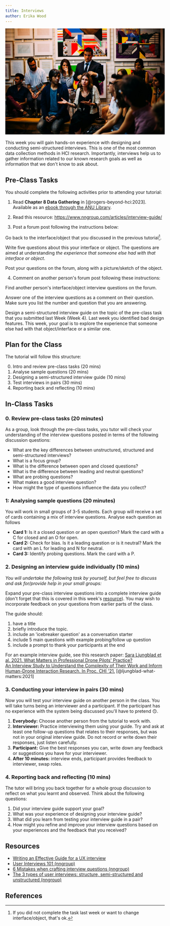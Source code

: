 ```yaml
---
title: Interviews
author: Erika Wood
---
```


![Interviewing to gather data (Photo by Antenna on Unsplash)](img/antenna-cw-cj_nFa14-unsplash.jpg)

This week you will gain hands-on experience with designing and conducting semi-structured interviews. This is one of the most common data collection methods in HCI research. Importantly, interviews help us to gather information related to our known research goals as well as information that we don't know to ask about.

<!-- 
- Define and identify the features of a semi-structured user interview
- Design an interview guide with well-defined themes and questions
- Evaluate interview questions through practice with other participants
- Reflect on the interview interactions and questions to refine your
  interview approach -->

## Pre-Class Tasks

You should complete the following activities prior to attending your
tutorial:

1. Read **Chapter 8 Data Gathering** in [@rogers-beyond-hci:2023]. Available as an [ebook through the ANU Library](https://quicklink.anu.edu.au/kv9b).

2. Read this resource: <https://www.nngroup.com/articles/interview-guide/>

3. Post a forum post following the instructions below:

Go back to the interface/object that you discussed in the previous tutorial[^1].

Write five questions about this your interface or object. The questions are aimed at understanding _the experience that someone else had with that interface or object_.

Post your questions on the forum, along with a picture/sketch of the object.

4. Comment on another person's forum post following these instructions:

Find another person's interface/object interview questions on the forum.

Answer one of the interview questions as a comment on their question. Make sure you list the number and question that you are answering.

Design a semi-structured interview guide on the topic of the pre-class task that you submitted last Week (Week 4). Last week you identified bad design features. This week, your goal is to explore the experience that someone else had with that object/interface or a similar one.

[^1]: If you did not complete the task last week or want to change interface/object, that's ok. 

## Plan for the Class

<!-- 3.  Read the following paper to see an example of an interview guide
    (accessible through the ACM Digital Library): 
    [Sara Ljungblad et al. 2021. What Matters in Professional Drone Pilots' Practice? An Interview Study to Understand the Complexity of Their Work and Inform Human-Drone Interaction Research. In Proc. CHI \'21.](https://doi-org.virtual.anu.edu.au/10.1145/3411764.3445737) [@ljungblad-what-matters:2021] -->


The tutorial will follow this structure:

0.  Intro and review pre-class tasks (20 mins)
1.  Analyse sample questions (20 mins)
2.  Designing a semi-structured interview guide (10 mins)
3.  Test interviews in pairs (30 mins)
4.  Reporting back and reflecting (10 mins)

## In-Class Tasks

### 0. Review pre-class tasks (20 minutes)

As a group, look through the pre-class tasks, you tutor will check your understanding of the interview questions posted in terms of the following discussion questions:

- What are the key differences between unstructured, structured and semi-structured interviews?
- What is a focus group?
- What is the difference between open and closed questions?
- What is the difference between leading and neutral questions?
- What are probing questions?
- What makes a good interview question?
- How might the type of questions influence the data you collect?

### 1: Analysing sample questions (20 minutes)

You will work in small groups of 3-5 students. Each group will receive a set of cards containing a mix of interview questions. Analyse each question as follows

- **Card 1:** Is it a closed question or an open question? Mark the card with a C for closed and an O for open.
- **Card 2:** Check for bias. Is it a leading question or is it neutral? Mark the card with an L for leading and N for neutral.
- **Card 3:** Identify probing questions. Mark the card with a P.

### 2. Designing an interview guide individually (10 mins)

_You will undertake the following task by yourself, but feel free to discuss and ask for/provide help in your small groups:_

Expand your pre-class interview questions into a complete interview guide (don't forget that this is covered in this week's [resource](https://www.nngroup.com/articles/interview-guide/)). You may wish to incorporate feedback on your questions from earlier parts of the class.

The guide should:

1. have a title
2. briefly introduce the topic.
3. include an 'icebreaker question' as a conversation starter
4. include 5 main questions with example probing/follow up question
5. include a prompt to thank your participants at the end

For an example interview guide, see this research paper: [Sara Ljungblad et al. 2021. What Matters in Professional Drone Pilots' Practice? An Interview Study to Understand the Complexity of Their Work and Inform Human-Drone Interaction Research. In Proc. CHI \'21.](https://doi-org.virtual.anu.edu.au/10.1145/3411764.3445737) [@ljungblad-what-matters:2021]

### 3. Conducting your interview in pairs (30 mins)

Now you will test your interview guide on another person in the class. You will take turns being an interviewer and a participant. If the participant has no experience with the system being discussed you'll have to pretend 🙃.

1. **Everybody:** Choose another person from the tutorial to work with.
2. **Interviewer:** Practice interviewing them using your guide. Try and ask at least one follow-up questions that relates to their responses, but was not in your original interview guide. Do not record or write down their responses, just listen carefully.
3. **Participant:** Give the best responses you can, write down any feedback or suggestions you have for your interviewer.
4. **After 10 minutes:** interview ends, participant provides feedback to interviewer, swap roles.

### 4. Reporting back and reflecting (10 mins)

The tutor will bring you back together for a whole group discussion to reflect on what you learnt and observed. Think about the following questions:

1. Did your interview guide support your goal?
2. What was your experience of designing your interview guide?
3. What did you learn from testing your interview guide in a pair?
4. How might you refine and improve your interview questions based on your experiences and the feedback that you received?

## Resources

- [Writing an Effective Guide for a UX interview](https://www.nngroup.com/articles/interview-guide/)
- [User Interviews 101 (nngroup)](https://www.nngroup.com/articles/user-interviews/)
- [6 Mistakes when crafting interview questions (nngroup)](https://www.nngroup.com/articles/interview-questions-mistakes)
- [The 3 types of user interviews: structure, semi-structured and unstructured (nngroup)](https://www.youtube.com/watch?v=jy-QGuWE7PQ)

## References
